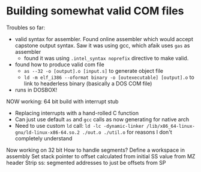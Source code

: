 # Building somewhat valid COM files
Troubles so far:
* valid syntax for assembler. Found online assembler which would accept capstone output syntax. Saw it was using gcc, which afaik uses `gas` as assembler
	* found it was using `.intel_syntax noprefix` directive to make valid.
* found how to produce valid com file
	* `as --32 -o [output].o [input.s]` to generate object file
	* `ld -m elf_i386 --oformat binary -o [outexecutable] [output].o` to link to headerless binary (basically a DOS COM file)
* runs in DOSBOX!

NOW working: 64 bit build with interrupt stub
* Replacing interrupts with a hand-rolled C function
* Can just use default `as` and `gcc` calls as now generating for native arch
* Need to use custom `ld` call: `ld -lc -dynamic-linker /lib/x86_64-linux-gnu/ld-linux-x86-64.so.2 ./out.o ./util.o` for reasons I don't completely understand

Now working on 32 bit
How to handle segments?
Define a workspace in assembly
Set stack pointer to offset calculated from initial SS value from MZ header
Strip ss: segmented addresses to just be offsets from SP
